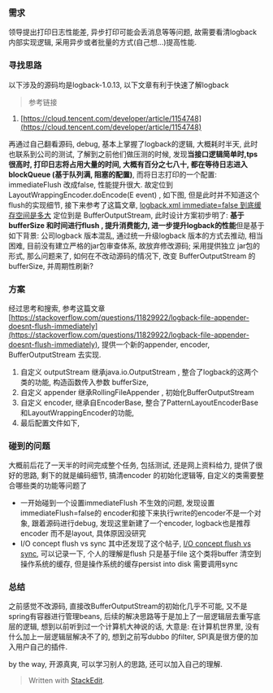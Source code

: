 ### 需求
领导提出打印日志性能差, 异步打印可能会丢消息等等问题, 故需要看清logback 内部实现逻辑, 采用异步或者批量的方式(自己想...)提高性能.

### 寻找思路
以下涉及的源码均是logback-1.0.13, 以下文章有利于快速了解logback
> 参考链接
1. [https://cloud.tencent.com/developer/article/1154748](https://cloud.tencent.com/developer/article/1154748)

再通过自己翻看源码, debug, 基本上掌握了logback的逻辑, 大概耗时半天, 此时也联系到公司的测试, 了解到之前他们做压测的时候, 发现**当接口逻辑简单时,tps 很高时, 打印日志将占用大量的时间, 大概有百分之七八十, 都在等待日志进入blockQueue (基于队列满, 阻塞的配置)**, 而将日志打印的一个配置: immediateFlush 改成false, 性能提升很大. 故定位到 LayoutWrappingEncoder.doEncode(E event) , 如下图, 但是此时并不知道这个flush的实现细节, 接下来参考了这篇文章, [logback.xml immediate=false 到底缓存空间是多大](http://k1280000.iteye.com/blog/2265177)
定位到是 BufferOutputStream, 此时设计方案初步明了: **基于bufferSize 和时间进行flush , 提升消费能力, 进一步提升logback的性能**但是基于如下背景: 
公司logback 版本混乱, 通过统一升级logback 版本的方式去推动, 相当困难, 目前没有建立严格的jar包审查体系, 故放弃修改源码; 采用提供独立 jar包的形式,  那么问题来了, 如何在不改动源码的情况下, 改变 BufferOutputStream 的bufferSize, 并周期性刷新? 

### 方案
经过思考和搜索, 参考这篇文章 [https://stackoverflow.com/questions/11829922/logback-file-appender-doesnt-flush-immediately](https://stackoverflow.com/questions/11829922/logback-file-appender-doesnt-flush-immediately), 提供一个新的appender, encoder, BufferOutputStream 去实现.

1. 自定义 outputStream 继承java.io.OutputStream , 整合了logback的这两个类的功能, 构造函数传入参数 bufferSize, 
2. 自定义 appender 继承RollingFileAppender , 初始化BufferOutputStream 
3. 自定义 encoder, 继承自EncoderBase, 整合了PatternLayoutEncoderBase和LayoutWrappingEncoder的功能, 
4. 最后配置文件如下, 

### 碰到的问题
大概前后花了一天半的时间完成整个任务, 包括测试, 还是网上资料给力, 提供了很好的思路, 剩下的就是编码细节, 搞清encoder 的初始化逻辑等, 自定义的类需要整合哪些类的功能等问题了

* 一开始碰到一个设置immediateFlush 不生效的问题, 发现设置immediateFlush=false的 encoder和接下来执行write的encoder不是一个对象, 跟着源码进行debug, 发现这里新建了一个encoder, logback也是推荐encoder 而不是layout, 具体原因没研究
* I/O concept flush vs sync 
 其中还发现了这个帖子, [I/O concept flush vs sync](https://stackoverflow.com/questions/4072878/i-o-concept-flush-vs-sync), 可以记录一下, 个人的理解是flush 只是基于file 这个类将buffer 清空到操作系统的缓存, 但是操作系统的缓存persist into disk 需要调用sync 
 
### 总结

之前感觉不改源码, 直接改BufferOutputStream的初始化几乎不可能, 又不是spring有容器进行管理beans, 后续的解决思路等于是加上了一层逻辑层去重写底层的逻辑, 想到以前听到过一个计算机大神说的话, 大意是: 在计算机世界里, 没有什么加上一层逻辑层解决不了的, 想到之前写dubbo 的filter, SPI真是很方便的加入用户自己的插件.

by the way, 开源真爽, 可以学习别人的思路, 还可以加入自己的理解.




> Written with [StackEdit](https://stackedit.io/).
<!--stackedit_data:
eyJoaXN0b3J5IjpbLTE1ODM4MjAxMywyNjc0ODAyMDFdfQ==
-->